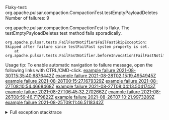         
Flaky-test: org.apache.pulsar.compaction.CompactionTest.testEmptyPayloadDeletes
Number of failures: 9

org.apache.pulsar.compaction.CompactionTest is flaky. The testEmptyPayloadDeletes test method fails sporadically.

```
org.apache.pulsar.tests.FailFastNotifier$FailFastSkipException: Skipped after failure since testFailFast system property is set.
	at org.apache.pulsar.tests.FailFastNotifier.beforeInvocation(FailFastNotifier.java:88)

```

Usage tip: To enable automatic navigation to failure message, open the following links with CTRL/CMD-click.
[example failure 2021-08-30T15:35:40.6876442Z](https://github.com/apache/pulsar/runs/3463119398?check_suite_focus=true#step:9:3121)
[example failure 2021-08-28T02:15:19.4954945Z](https://github.com/apache/pulsar/runs/3448473880?check_suite_focus=true#step:9:2118)
[example failure 2021-08-28T00:15:27.1679329Z](https://github.com/apache/pulsar/runs/3447917315?check_suite_focus=true#step:9:1486)
[example failure 2021-08-27T08:10:54.4668468Z](https://github.com/apache/pulsar/runs/3440980370?check_suite_focus=true#step:9:2185)
[example failure 2021-08-27T08:04:13.5041743Z](https://github.com/apache/pulsar/runs/3440855241?check_suite_focus=true#step:9:2110)
[example failure 2021-08-27T06:45:32.2702662Z](https://github.com/apache/pulsar/runs/3440411158?check_suite_focus=true#step:9:2111)
[example failure 2021-08-26T08:59:46.7179822Z](https://github.com/apache/pulsar/runs/3430539961?check_suite_focus=true#step:9:2820)
[example failure 2021-08-26T07:10:21.9973289Z](https://github.com/apache/pulsar/runs/3429892136?check_suite_focus=true#step:9:2172)
[example failure 2021-08-25T09:11:46.5118342Z](https://github.com/apache/pulsar/runs/3420085427?check_suite_focus=true#step:10:2100)


<details>
<summary>Full exception stacktrace</summary>
<code><pre>
org.apache.pulsar.tests.FailFastNotifier$FailFastSkipException: Skipped after failure since testFailFast system property is set.
	at org.apache.pulsar.tests.FailFastNotifier.beforeInvocation(FailFastNotifier.java:88)

</pre></code>
</details>

